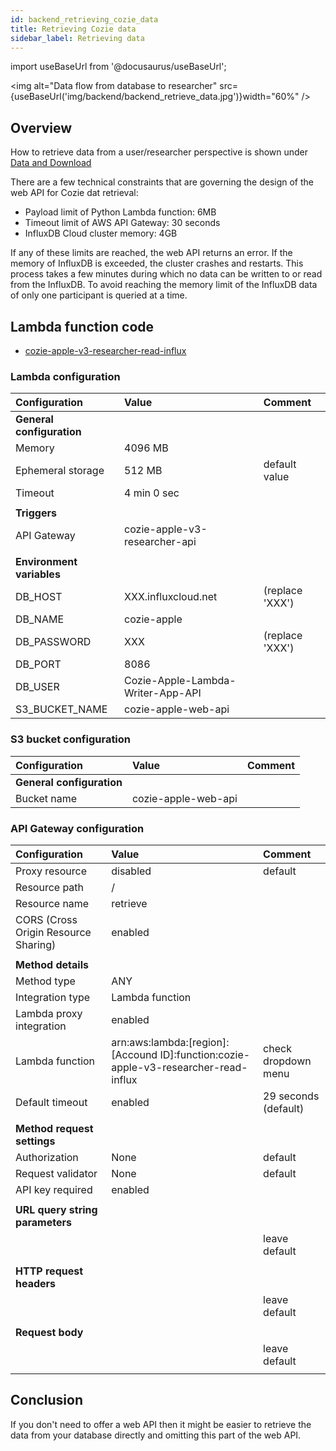 ```yaml
---
id: backend_retrieving_cozie_data
title: Retrieving Cozie data
sidebar_label: Retrieving data
---
```


import useBaseUrl from '@docusaurus/useBaseUrl'; 

<img alt="Data flow from database to researcher" src={useBaseUrl('img/backend/backend_retrieve_data.jpg')}width="60%" />

## Overview

How to retrieve data from a user/researcher perspective is shown under [Data and Download](../download_data/download)

There are a few technical constraints that are governing the design of the web API for Cozie dat retrieval:
 - Payload limit of Python Lambda function: 6MB
 - Timeout limit of AWS API Gateway: 30 seconds
 - InfluxDB Cloud cluster memory: 4GB

If any of these limits are reached, the web API returns an error. If the memory of InfluxDB is exceeded, the cluster crashes and restarts. This process takes a few minutes during which no data can be written to or read from the InfluxDB.
To avoid reaching the memory limit of the InfluxDB data of only one participant is queried at a time.

## Lambda function code
- [cozie-apple-v3-researcher-read-influx](https://github.com/cozie-app/cozie-apple-backend/tree/main/lambda_cozie-apple-v3-researcher-read-influx)

### Lambda configuration
| Configuration | Value | Comment |
|:--------------|:------|:--------|
| **General configuration** | | |
| Memory | 4096 MB |  |
| Ephemeral storage | 512 MB | default value |
| Timeout | 4 min 0 sec |  |
|  |  |  |
| **Triggers** | | |
| API Gateway | cozie-apple-v3-researcher-api |  |
|  |  |  |
| **Environment variables** | | |
| DB_HOST     | XXX.influxcloud.net | (replace 'XXX') |
| DB_NAME     | cozie-apple |  |
| DB_PASSWORD | XXX | (replace 'XXX') |
| DB_PORT     | 8086 |  |
| DB_USER     | Cozie-Apple-Lambda-Writer-App-API |  |
| S3_BUCKET_NAME | cozie-apple-web-api |  |

### S3 bucket configuration
| Configuration | Value | Comment |
|:--------------|:------|:--------|
| **General configuration** | | |
| Bucket name | cozie-apple-web-api |  |

### API Gateway configuration
| Configuration | Value | Comment |
|:--------------|:------|:--------|
| Proxy resource | disabled | default |
| Resource path | / | |
| Resource name | retrieve | |
| CORS (Cross Origin Resource Sharing) | enabled |
|  |  |  |
| **Method details** |  |  |
| Method type | ANY | |
| Integration type | Lambda function | |
| Lambda proxy integration | enabled | |
| Lambda function | arn:aws:lambda:[region]:[Accound ID]:function:cozie-apple-v3-researcher-read-influx | check dropdown menu |
| Default timeout| enabled | 29 seconds (default) |
|  |  |  |
| **Method request settings** |  |  |
| Authorization | None | default |
| Request validator | None | default |
| API key required | enabled |  |
|  |  |  |
| **URL query string parameters** |  |  |
|  |  | leave default |
|  |  |  |
| **HTTP request headers** |  |  |
|  |  | leave default |
|  |  |  |
| **Request body** |  |  |
|  |  | leave default |
|  |  |  |

## Conclusion
If you don't need to offer a web API then it might be easier to retrieve the data from your database directly and omitting this part of the web API.